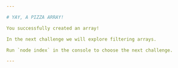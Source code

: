 ```yaml
---

# YAY, A PIZZA ARRAY!

You successfully created an array!

In the next challenge we will explore filtering arrays.

Run `node index` in the console to choose the next challenge.

---
```

